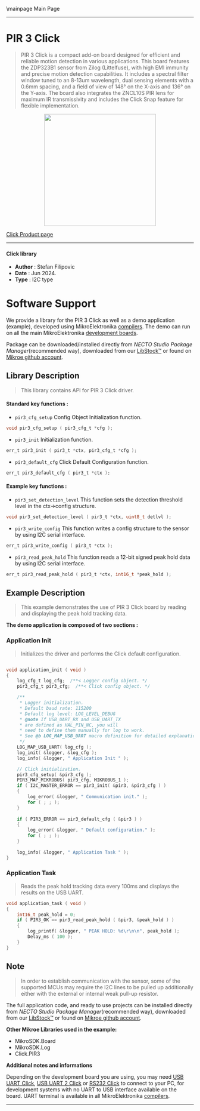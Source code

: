 \mainpage Main Page

---
# PIR 3 Click

> PIR 3 Click is a compact add-on board designed for efficient and reliable motion detection in various applications. This board features the ZDP323B1 sensor from Zilog (Littelfuse), with high EMI immunity and precise motion detection capabilities. It includes a spectral filter window tuned to an 8-13um wavelength, dual sensing elements with a 0.6mm spacing, and a field of view of 148° on the X-axis and 136° on the Y-axis. The board also integrates the ZNCL10S PIR lens for maximum IR transmissivity and includes the Click Snap feature for flexible implementation.

<p align="center">
  <img src="https://download.mikroe.com/images/click_for_ide/pir3_click.png" height=300px>
</p>

[Click Product page](https://www.mikroe.com/pir-3-click)

---


#### Click library

- **Author**        : Stefan Filipovic
- **Date**          : Jun 2024.
- **Type**          : I2C type


# Software Support

We provide a library for the PIR 3 Click
as well as a demo application (example), developed using MikroElektronika
[compilers](https://www.mikroe.com/necto-studio).
The demo can run on all the main MikroElektronika [development boards](https://www.mikroe.com/development-boards).

Package can be downloaded/installed directly from *NECTO Studio Package Manager*(recommended way), downloaded from our [LibStock&trade;](https://libstock.mikroe.com) or found on [Mikroe github account](https://github.com/MikroElektronika/mikrosdk_click_v2/tree/master/clicks).

## Library Description

> This library contains API for PIR 3 Click driver.

#### Standard key functions :

- `pir3_cfg_setup` Config Object Initialization function.
```c
void pir3_cfg_setup ( pir3_cfg_t *cfg );
```

- `pir3_init` Initialization function.
```c
err_t pir3_init ( pir3_t *ctx, pir3_cfg_t *cfg );
```

- `pir3_default_cfg` Click Default Configuration function.
```c
err_t pir3_default_cfg ( pir3_t *ctx );
```

#### Example key functions :

- `pir3_set_detection_level` This function sets the detection threshold level in the ctx->config structure.
```c
void pir3_set_detection_level ( pir3_t *ctx, uint8_t detlvl );
```

- `pir3_write_config` This function writes a config structure to the sensor by using I2C serial interface.
```c
err_t pir3_write_config ( pir3_t *ctx );
```

- `pir3_read_peak_hold` This function reads a 12-bit signed peak hold data by using I2C serial interface.
```c
err_t pir3_read_peak_hold ( pir3_t *ctx, int16_t *peak_hold );
```

## Example Description

> This example demonstrates the use of PIR 3 Click board by reading and displaying the peak hold tracking data.

**The demo application is composed of two sections :**

### Application Init

> Initializes the driver and performs the Click default configuration.

```c

void application_init ( void )
{
    log_cfg_t log_cfg;  /**< Logger config object. */
    pir3_cfg_t pir3_cfg;  /**< Click config object. */

    /** 
     * Logger initialization.
     * Default baud rate: 115200
     * Default log level: LOG_LEVEL_DEBUG
     * @note If USB_UART_RX and USB_UART_TX 
     * are defined as HAL_PIN_NC, you will 
     * need to define them manually for log to work. 
     * See @b LOG_MAP_USB_UART macro definition for detailed explanation.
     */
    LOG_MAP_USB_UART( log_cfg );
    log_init( &logger, &log_cfg );
    log_info( &logger, " Application Init " );

    // Click initialization.
    pir3_cfg_setup( &pir3_cfg );
    PIR3_MAP_MIKROBUS( pir3_cfg, MIKROBUS_1 );
    if ( I2C_MASTER_ERROR == pir3_init( &pir3, &pir3_cfg ) ) 
    {
        log_error( &logger, " Communication init." );
        for ( ; ; );
    }
    
    if ( PIR3_ERROR == pir3_default_cfg ( &pir3 ) )
    {
        log_error( &logger, " Default configuration." );
        for ( ; ; );
    }
    
    log_info( &logger, " Application Task " );
}

```

### Application Task

> Reads the peak hold tracking data every 100ms and displays the results on the USB UART.

```c
void application_task ( void )
{
    int16_t peak_hold = 0;
    if ( PIR3_OK == pir3_read_peak_hold ( &pir3, &peak_hold ) )
    {
        log_printf( &logger, " PEAK HOLD: %d\r\n\n", peak_hold );
        Delay_ms ( 100 );
    }
}
```

## Note

> In order to establish communication with the sensor, some of the supported MCUs may require
the I2C lines to be pulled up additionally either with the external or internal weak pull-up resistor.

The full application code, and ready to use projects can be installed directly from *NECTO Studio Package Manager*(recommended way), downloaded from our [LibStock&trade;](https://libstock.mikroe.com) or found on [Mikroe github account](https://github.com/MikroElektronika/mikrosdk_click_v2/tree/master/clicks).

**Other Mikroe Libraries used in the example:**

- MikroSDK.Board
- MikroSDK.Log
- Click.PIR3

**Additional notes and informations**

Depending on the development board you are using, you may need
[USB UART Click](https://www.mikroe.com/usb-uart-click),
[USB UART 2 Click](https://www.mikroe.com/usb-uart-2-click) or
[RS232 Click](https://www.mikroe.com/rs232-click) to connect to your PC, for
development systems with no UART to USB interface available on the board. UART
terminal is available in all MikroElektronika
[compilers](https://shop.mikroe.com/compilers).

---
